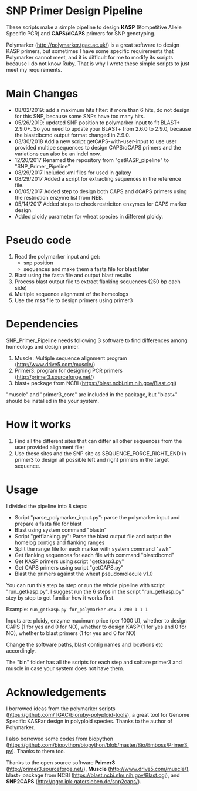 # SNP Primer Design Pipeline
These scripts make a simple pipeline to design **KASP** (Kompetitive Allele Specific PCR) and **CAPS/dCAPS** primers for SNP genotyping. 

Polymarker (http://polymarker.tgac.ac.uk/) is a great software to design KASP primers, but sometimes I have some specific requirements that Polymarker cannot meet, and it is difficult for me to modify its scripts because I do not know Ruby. That is why I wrote these simple scripts to just meet my requirements.

# Main Changes

- 08/02/2019: add a maximum hits filter: if more than 6 hits, do not design for this SNP, because some SNPs have too many hits.
- 05/26/2019: updated SNP position to polymarker input to fit BLAST+ 2.9.0+. So you need to update your BLAST+ from 2.6.0 to 2.9.0, because the blastdbcmd output format changed in 2.9.0.
- 03/30/2018 Add a new script getCAPS-with-user-input to use user provided multipe sequences to design CAPS/dCAPS primers and the variations can also be an indel now.
- 12/20/2017 Renamed the repository from "getKASP_pipeline" to "SNP_Primer_Pipeline"
- 08/29/2017 Included xml files for used in galaxy
- 08/29/2017 Added a script for extracting sequences in the reference file.
- 06/05/2017 Added step to design both CAPS and dCAPS primers using the restriction enzyme list from NEB.
- 05/14/2017 Added steps to check restriciton enzymes for CAPS marker design.
- Added ploidy parameter for wheat species in different ploidy.

# Pseudo code
1. Read the polymarker input and get:
	- snp position
	- sequences and make them a fasta file for blast later
2. Blast using the fasta file and output blast results
3. Process blast output file to extract flanking sequences (250 bp each side)
4. Multiple sequence alignment of the homeologs
5. Use the msa file to design primers using primer3

# Dependencies

SNP_Primer_Pipeline needs following 3 software to find differences among homeologs and design primer.
1. Muscle: Multiple sequence alignment program (http://www.drive5.com/muscle/)
2. Primer3: program for designing PCR primers (http://primer3.sourceforge.net/)
3. blast+ package from NCBI (https://blast.ncbi.nlm.nih.gov/Blast.cgi)

"muscle" and "primer3_core" are included in the package, but "blast+" should be installed in the your system.

# How it works
1. Find all the different sites that can differ all other sequences from the user provided alignment file;
2. Use these sites and the SNP site as SEQUENCE_FORCE_RIGHT_END in primer3 to design all possible left and right primers in the target sequence.

# Usage

I divided the pipeline into 8 steps:
- Script "parse_polymarker_input.py": parse the polymarker input and prepare a fasta file for blast
- Blast using system command "blastn"
- Script "getflanking.py": Parse the blast output file and output the homelog contigs and flanking ranges
- Split the range file for each marker with system command "awk"
- Get flanking sequences for each file with command "blastdbcmd"
- Get KASP primers using script "getkasp3.py"
- Get CAPS primers using script "getCAPS.py"
- Blast the primers against the wheat pseudomolecule v1.0


You can run this step by step or run the whole pipeline with script "run_getkasp.py". I suggest run the 6 steps in the script "run_getkasp.py" stey by step to get familiar how it works first.

Example: `run_getkasp.py for_polymarker.csv 3 200 1 1 1`

Inputs are: ploidy, enzyme maximum price (per 1000 U), whether to design CAPS (1 for yes and 0 for NO), whether to design KASP (1 for yes and 0 for NO), whether to blast primers (1 for yes and 0 for NO)

Change the software paths, blast contig names and locations etc accordingly.

The "bin" folder has all the scripts for each step and softare primer3 and muscle in case your system does not have them.

# Acknowledgements
I borrowed ideas from the polymarker scripts (https://github.com/TGAC/bioruby-polyploid-tools), a great tool for Genome Specific KASPar design in polyploid species. Thanks to the author of Polymarker.

I also borrowed some codes from biopython (https://github.com/biopython/biopython/blob/master/Bio/Emboss/Primer3.py). Thanks to them too.

Thanks to the open source software **Primer3** (http://primer3.sourceforge.net/), **Muscle** (http://www.drive5.com/muscle/),  blast+ package from NCBI (https://blast.ncbi.nlm.nih.gov/Blast.cgi), and **SNP2CAPS** (http://pgrc.ipk-gatersleben.de/snp2caps/).
